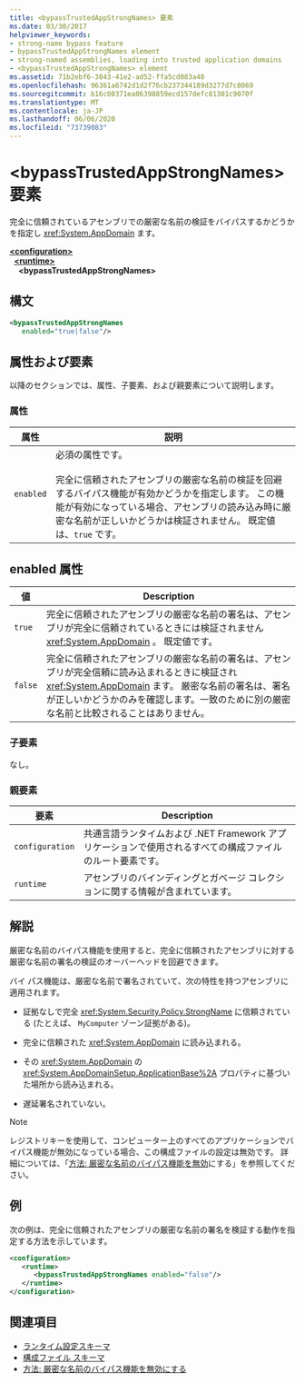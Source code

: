 ```yaml
---
title: <bypassTrustedAppStrongNames> 要素
ms.date: 03/30/2017
helpviewer_keywords:
- strong-name bypass feature
- bypassTrustedAppStrongNames element
- strong-named assemblies, loading into trusted application domains
- <bypassTrustedAppStrongNames> element
ms.assetid: 71b2ebf6-3843-41e2-ad52-ffa5cd083a40
ms.openlocfilehash: 96361a6742d1d2f76cb237344189d3277d7c8069
ms.sourcegitcommit: b16c00371ea06398859ecd157defc81301c9070f
ms.translationtype: MT
ms.contentlocale: ja-JP
ms.lasthandoff: 06/06/2020
ms.locfileid: "73739083"
---
```

# <a name="bypasstrustedappstrongnames-element"></a>\<bypassTrustedAppStrongNames> 要素

完全に信頼されているアセンブリでの厳密な名前の検証をバイパスするかどうかを指定し <xref:System.AppDomain> ます。

[**\<configuration>**](../configuration-element.md)\
&nbsp;&nbsp;[**\<runtime>**](runtime-element.md)\
&nbsp;&nbsp;&nbsp;&nbsp;**\<bypassTrustedAppStrongNames>**

## <a name="syntax"></a>構文

```xml
<bypassTrustedAppStrongNames
   enabled="true|false"/>
```

## <a name="attributes-and-elements"></a>属性および要素

以降のセクションでは、属性、子要素、および親要素について説明します。

### <a name="attributes"></a>属性

|属性|説明|
|---------------|-----------------|
|`enabled`|必須の属性です。<br /><br /> 完全に信頼されたアセンブリの厳密な名前の検証を回避するバイパス機能が有効かどうかを指定します。 この機能が有効になっている場合、アセンブリの読み込み時に厳密な名前が正しいかどうかは検証されません。 既定値は、`true` です。|

## <a name="enabled-attribute"></a>enabled 属性

|値|Description|
|-----------|-----------------|
|`true`|完全に信頼されたアセンブリの厳密な名前の署名は、アセンブリが完全に信頼されているときには検証されません <xref:System.AppDomain> 。 既定値です。|
|`false`|完全に信頼されたアセンブリの厳密な名前の署名は、アセンブリが完全信頼に読み込まれるときに検証され <xref:System.AppDomain> ます。 厳密な名前の署名は、署名が正しいかどうかのみを確認します。一致のために別の厳密な名前と比較されることはありません。|

### <a name="child-elements"></a>子要素

なし。

### <a name="parent-elements"></a>親要素

|要素|Description|
|-------------|-----------------|
|`configuration`|共通言語ランタイムおよび .NET Framework アプリケーションで使用されるすべての構成ファイルのルート要素です。|
|`runtime`|アセンブリのバインディングとガベージ コレクションに関する情報が含まれています。|

## <a name="remarks"></a>解説

厳密な名前のバイパス機能を使用すると、完全に信頼されたアセンブリに対する厳密な名前の署名の検証のオーバーヘッドを回避できます。

バイ パス機能は、厳密な名前で署名されていて、次の特性を持つアセンブリに適用されます。

- 証拠なしで完全 <xref:System.Security.Policy.StrongName> に信頼されている (たとえば、 `MyComputer` ゾーン証拠がある)。

- 完全に信頼された <xref:System.AppDomain> に読み込まれる。

- その <xref:System.AppDomain> の <xref:System.AppDomainSetup.ApplicationBase%2A> プロパティに基づいた場所から読み込まれる。

- 遅延署名されていない。

> [!NOTE]
> レジストリキーを使用して、コンピューター上のすべてのアプリケーションでバイパス機能が無効になっている場合、この構成ファイルの設定は無効です。 詳細については、「[方法: 厳密な名前のバイパス機能を無効](../../../../standard/assembly/disable-strong-name-bypass-feature.md)にする」を参照してください。

## <a name="example"></a>例

次の例は、完全に信頼されたアセンブリの厳密な名前の署名を検証する動作を指定する方法を示しています。

```xml
<configuration>
   <runtime>
      <bypassTrustedAppStrongNames enabled="false"/>
   </runtime>
</configuration>
```

## <a name="see-also"></a>関連項目

- [ランタイム設定スキーマ](index.md)
- [構成ファイル スキーマ](../index.md)
- [方法: 厳密な名前のバイパス機能を無効にする](../../../../standard/assembly/disable-strong-name-bypass-feature.md)
